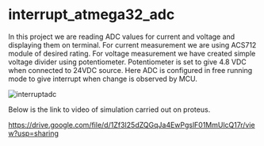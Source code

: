 # interrupt_atmega32_adc
In this project we are reading ADC values for current and voltage and displaying them on terminal.
For current measurement we are using ACS712 module of desired rating.
For voltage measurement we have created simple voltage divider using potentiometer.
Potentiometer is set to give 4.8 VDC when connected to 24VDC source.
Here ADC is configured in free running mode to give interrupt when change is observed by MCU.

![interruptadc](https://user-images.githubusercontent.com/111571035/185778758-01a48205-f259-4bf8-b0bd-288a73307e70.SVG)

Below is the link to video of simulation carried out on proteus.

https://drive.google.com/file/d/1Zf3I25dZQGqJa4EwPgslF01MmUlcQ17r/view?usp=sharing
